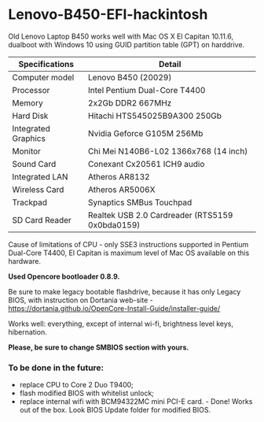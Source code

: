 # Lenovo-B450-EFI-hackintosh

Old Lenovo Laptop B450 works well with Mac OS X El Capitan 10.11.6, dualboot with Windows 10 using GUID partition table (GPT) on harddrive.


| Specifications | Detail                                                  |
| ------------------- | ------------------------------------------- |
| Computer model | Lenovo B450 (20029) |
| Processor | Intel Pentium Dual-Core T4400 |
| Memory | 2x2Gb DDR2 667MHz |
| Hard Disk | Hitachi HTS545025B9A300 250Gb |
| Integrated Graphics | Nvidia Geforce G105M 256Mb |
| Monitor | Chi Mei N140B6-L02 1366x768 (14 inch) |
| Sound Card | Conexant Cx20561 ICH9 audio |
| Integrated LAN | Atheros AR8132 |
| Wireless Card | Atheros AR5006X |
| Trackpad | Synaptics SMBus Touchpad |
| SD Card Reader | Realtek USB 2.0 Cardreader (RTS5159 0x0bda0159) |

Cause of limitations of CPU - only SSE3 instructions supported in Pentium Dual-Core T4400, El Capitan is maximum level of Mac OS available on this hardware.

**Used Opencore bootloader 0.8.9.**

Be sure to make legacy bootable flashdrive, because it has only Legacy BIOS, with instruction on Dortania web-site - https://dortania.github.io/OpenCore-Install-Guide/installer-guide/

Works well: everything, except of internal wi-fi, brightness level keys, hibernation.

**Please, be sure to change SMBIOS section with yours.**

### To be done in the future: 
- replace CPU to Core 2 Duo T9400;
- flash modified BIOS with whitelist unlock;
- replace internal wifi with BCM94322MC mini PCI-E card. - Done! Works out of the box. Look BIOS Update folder for modified BIOS.
